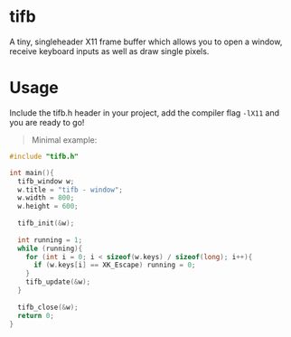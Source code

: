 # tifb
A tiny, singleheader X11 frame buffer which allows you to open a window, receive keyboard inputs as well as draw single pixels.

# Usage
Include the tifb.h header in your project, add the compiler flag `-lX11` and you are ready to go!

> Minimal example:
```c
#include "tifb.h"

int main(){
  tifb_window w;
  w.title = "tifb - window";
  w.width = 800;
  w.height = 600;
  
  tifb_init(&w);
  
  int running = 1;
  while (running){
    for (int i = 0; i < sizeof(w.keys) / sizeof(long); i++){
      if (w.keys[i] == XK_Escape) running = 0;
    }
    tifb_update(&w);
  }
  
  tifb_close(&w);
  return 0;
}
```

